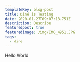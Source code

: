 ```yaml
---
templateKey: blog-post
title: Diné is Testing
date: 2020-01-27T09:07:13.751Z
description: Describe
featuredpost: true
featuredimage: /img/IMG_4951.JPG
tags:
  - dine
---
```

Hello World
